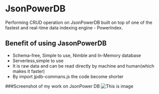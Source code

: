 # JsonPowerDB
Performing CRUD operation on JsonPowerDB built on top of one of the fastest and real-time data indexing engine - PowerIndex.

## Benefit of using JasonPowerDB
- Schema-free, Simple to use, Nimble and In-Memory database
- Serverless,simple to use
- It is raw data and can be read directly by machine and human(which makes it faster)
- By import jpdb-commans.js the code become shorter

###Screenshot of my work on JsonPower DB
![This is image](C:\Users\visha\OneDrive\Desktop)

